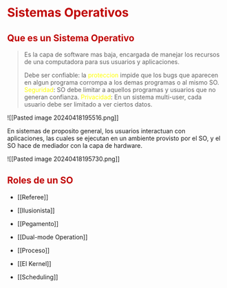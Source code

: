 # <span style="color:#c00000">Sistemas Operativos</span> 

## <span style="color:#c00000">Que es un Sistema Operativo
</span>

> Es la capa de software mas baja, encargada de manejar los recursos de una computadora para sus usuarios y aplicaciones. 
> 
> Debe ser confiable: la <span style="color:#ffff00">proteccion</span> impide que los bugs que aparecen en algun programa corrompa a los demas programas o al mismo SO.
> <span style="color:#ffff00">Seguridad</span>: SO debe limitar a aquellos programas y usuarios que no generan confianza.
> <span style="color:#ffff00">Privacidad</span>: En un sistema multi-user, cada usuario debe ser limitado a ver ciertos datos.


![[Pasted image 20240418195516.png]]

En sistemas de proposito general, los usuarios interactuan con aplicaciones, las cuales se ejecutan en un ambiente provisto por el SO, y el SO hace de mediador con la capa de hardware.

![[Pasted image 20240418195730.png]]

## <span style="color:#c00000">Roles de un SO</span>
- [[Referee]]
- [[Ilusionista]]
- [[Pegamento]]


- [[Dual-mode Operation]]
- [[Proceso]]
- [[El Kernel]]
- [[Scheduling]]